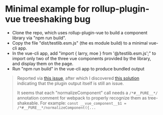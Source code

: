 # Minimal example for rollup-plugin-vue treeshaking bug

- Clone the repo, which uses rollup-plugin-vue to build a component library via "npm run build".
- Copy the file "dist/testlib.esm.js" (the es module build) to a minimal vue-cli app.
- In the vue-cli app, add "import { larry, moe } from '@/testlib.esm.js';" to import only two of the three vue components provided by the library, and display them on the page.
- Run "npm run build" in the vue-cli app to produce bundled output

> Reported via [this issue](https://github.com/team-innovation/vue-sfc-rollup/issues/39), after which I discovered [this solution](https://github.com/webpack/webpack/issues/9614) indicating that the plugin output itself is still an issue.
>
> It seems that each "normalizeComponent" call needs a `/*#__PURE__*/` annotation comment for webpack to properly recognize them as tree-shakeable. For example: `const __vue_component__$1 = /*#__PURE__*/normalizeComponent({...`